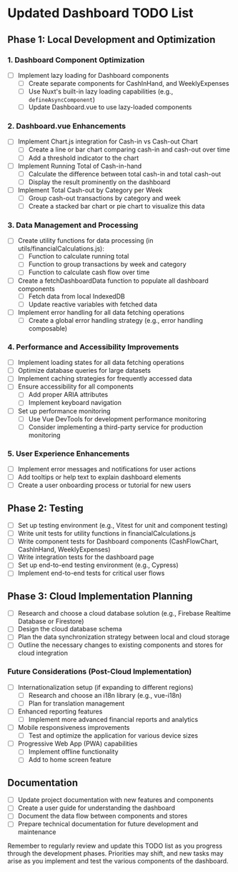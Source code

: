 # Updated Dashboard TODO List

## Phase 1: Local Development and Optimization

### 1. Dashboard Component Optimization

- [ ] Implement lazy loading for Dashboard components
  - [ ] Create separate components for CashInHand, and WeeklyExpenses
  - [ ] Use Nuxt's built-in lazy loading capabilities (e.g., `defineAsyncComponent`)
  - [ ] Update Dashboard.vue to use lazy-loaded components

### 2. Dashboard.vue Enhancements

- [ ] Implement Chart.js integration for Cash-in vs Cash-out Chart
  - [ ] Create a line or bar chart comparing cash-in and cash-out over time
  - [ ] Add a threshold indicator to the chart
- [ ] Implement Running Total of Cash-in-hand
  - [ ] Calculate the difference between total cash-in and total cash-out
  - [ ] Display the result prominently on the dashboard
- [ ] Implement Total Cash-out by Category per Week
  - [ ] Group cash-out transactions by category and week
  - [ ] Create a stacked bar chart or pie chart to visualize this data

### 3. Data Management and Processing

- [ ] Create utility functions for data processing (in utils/financialCalculations.js):
  - [ ] Function to calculate running total
  - [ ] Function to group transactions by week and category
  - [ ] Function to calculate cash flow over time
- [ ] Create a fetchDashboardData function to populate all dashboard components
  - [ ] Fetch data from local IndexedDB
  - [ ] Update reactive variables with fetched data
- [ ] Implement error handling for all data fetching operations
  - [ ] Create a global error handling strategy (e.g., error handling composable)

### 4. Performance and Accessibility Improvements

- [ ] Implement loading states for all data fetching operations
- [ ] Optimize database queries for large datasets
- [ ] Implement caching strategies for frequently accessed data
- [ ] Ensure accessibility for all components
  - [ ] Add proper ARIA attributes
  - [ ] Implement keyboard navigation
- [ ] Set up performance monitoring
  - [ ] Use Vue DevTools for development performance monitoring
  - [ ] Consider implementing a third-party service for production monitoring

### 5. User Experience Enhancements

- [ ] Implement error messages and notifications for user actions
- [ ] Add tooltips or help text to explain dashboard elements
- [ ] Create a user onboarding process or tutorial for new users

## Phase 2: Testing

- [ ] Set up testing environment (e.g., Vitest for unit and component testing)
- [ ] Write unit tests for utility functions in financialCalculations.js
- [ ] Write component tests for Dashboard components (CashFlowChart, CashInHand, WeeklyExpenses)
- [ ] Write integration tests for the dashboard page
- [ ] Set up end-to-end testing environment (e.g., Cypress)
- [ ] Implement end-to-end tests for critical user flows

## Phase 3: Cloud Implementation Planning

- [ ] Research and choose a cloud database solution (e.g., Firebase Realtime Database or Firestore)
- [ ] Design the cloud database schema
- [ ] Plan the data synchronization strategy between local and cloud storage
- [ ] Outline the necessary changes to existing components and stores for cloud integration

### Future Considerations (Post-Cloud Implementation)

- [ ] Internationalization setup (if expanding to different regions)
  - [ ] Research and choose an i18n library (e.g., vue-i18n)
  - [ ] Plan for translation management
- [ ] Enhanced reporting features
  - [ ] Implement more advanced financial reports and analytics
- [ ] Mobile responsiveness improvements
  - [ ] Test and optimize the application for various device sizes
- [ ] Progressive Web App (PWA) capabilities
  - [ ] Implement offline functionality
  - [ ] Add to home screen feature

## Documentation

- [ ] Update project documentation with new features and components
- [ ] Create a user guide for understanding the dashboard
- [ ] Document the data flow between components and stores
- [ ] Prepare technical documentation for future development and maintenance

Remember to regularly review and update this TODO list as you progress through the development phases. Priorities may shift, and new tasks may arise as you implement and test the various components of the dashboard.
